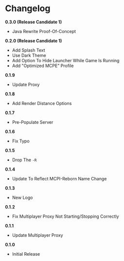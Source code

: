 # Changelog

**0.3.0 (Release Candidate 1)**
- Java Rewrite Proof-Of-Concept

**0.2.0 (Release Candidate 1)**
- Add Splash Text
- Use Dark Theme
- Add Option To Hide Launcher While Game Is Running
- Add "Optimized MCPE" Profile

**0.1.9**
* Update Proxy

**0.1.8**
* Add Render Distance Options

**0.1.7**
* Pre-Populate Server

**0.1.6**
* Fix Typo

**0.1.5**
* Drop The ``-R``

**0.1.4**
* Update To Reflect MCPI-Reborn Name Change

**0.1.3**
* New Logo

**0.1.2**
* Fix Multiplayer Proxy Not Starting/Stopping Correctly

**0.1.1**
* Update Multiplayer Proxy

**0.1.0**
* Initial Release
